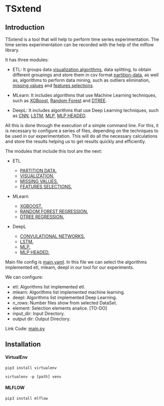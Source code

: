 # TSxtend
## Introduction


TSxtend is a tool that will help to perform time series experimentation. The time series experimentation can be recorded with the help of the mlflow library.

It has three modules:

- ETL: It groups data [visualization algorithms](visualization.py), data splitting, to obtain different groupings and store them in csv format [partition-data](partition-data.py), as well as, algorithms to perform data mining, such as outliers elimination, [missing values](missing-values.py) and [features selections](feature_selection.py).

- MLearn: It includes algorithms that use Machine Learning techniques, such as [XGBoost](xgb.py), [Random Forest](rf_regressor.py) and [DTREE](dtre_regressor.py).

- DeepL: It includes algorithms that use Deep Learning techniques, such as [CNN](cnn.py), [LSTM](lstm.py), [MLP](mlp.py), [MLP HEADED](mlp_headed.py). 

All this is done through the execution of a simple command line. For this, it is necessary to configure a series of files, depending on the techniques to be used in our experimentation. This will do all the necessary calculations and store the results helping us to get results quickly and efficiently. 

The modules that include this tool are the next:

- ETL
    
    - [PARTITION DATA.](docs/partition-data.md)
    - [VISUALIZATION.](docs/visualization.md)
    - [MISSING VALUES.](docs/missing-values.md)
    - [FEATURES SELECTIONS.](docs/feature-selection.md)

- MLearn

  - [XGBOOST.](docs/xgb.md)
  - [RANDOM FOREST REGRESSION.](docs/rf_regression.md)
  - [DTREE REGRESSION.](docs/dtree_regression.md)

- DeepL

    - [CONVULATIONAL NETWORKS.](docs/cnn.md) 
    - [LSTM.](docs/lstm.md) 
    - [MLP.](docs/mlp.md) 
    - [MLP HEADED.](docs/mlp_headed.md) 

Main file config is [main.yaml](Config/main.yaml). In this file we can select the algorithms implemented etl, mlearn, deepl in our tool for our experiments. 

We can configure:

- etl: Algorithms list implemented etl. 
- mlearn: Algorithms list implemented machine learning. 
- deepl: Algorithms list implemented Deep Learning. 
- n_rows: Number files show from selected DataSet.
- element: Selection elements analice. [TO-DO]
- input_dir: Input Directory.
- output dir: Output Directory.

Link Code: [ main.py ](main.py)


## Installation



#### VirtualEnv

`pip3 install virtualenv`

`virtualenv -p [path] venv`

#### MLFLOW
~~~
pip3 install mlflow
~~~




